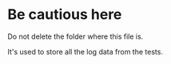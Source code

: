 # Be cautious here

Do not delete the folder where this file is.

It's used to store all the log data from the tests.
